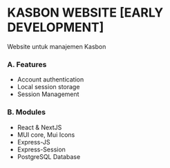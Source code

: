 # KASBON WEBSITE [EARLY DEVELOPMENT]

Website untuk manajemen Kasbon

### A. Features

- Account authentication
- Local session storage
- Session Management

### B. Modules

- React & NextJS
- MUI core, Mui Icons
- Express-JS
- Express-Session
- PostgreSQL Database
